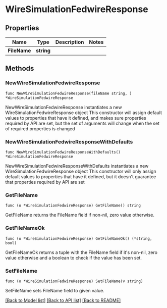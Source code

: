# WireSimulationFedwireResponse

## Properties

Name | Type | Description | Notes
------------ | ------------- | ------------- | -------------
**FileName** | **string** |  | 

## Methods

### NewWireSimulationFedwireResponse

`func NewWireSimulationFedwireResponse(fileName string, ) *WireSimulationFedwireResponse`

NewWireSimulationFedwireResponse instantiates a new WireSimulationFedwireResponse object
This constructor will assign default values to properties that have it defined,
and makes sure properties required by API are set, but the set of arguments
will change when the set of required properties is changed

### NewWireSimulationFedwireResponseWithDefaults

`func NewWireSimulationFedwireResponseWithDefaults() *WireSimulationFedwireResponse`

NewWireSimulationFedwireResponseWithDefaults instantiates a new WireSimulationFedwireResponse object
This constructor will only assign default values to properties that have it defined,
but it doesn't guarantee that properties required by API are set

### GetFileName

`func (o *WireSimulationFedwireResponse) GetFileName() string`

GetFileName returns the FileName field if non-nil, zero value otherwise.

### GetFileNameOk

`func (o *WireSimulationFedwireResponse) GetFileNameOk() (*string, bool)`

GetFileNameOk returns a tuple with the FileName field if it's non-nil, zero value otherwise
and a boolean to check if the value has been set.

### SetFileName

`func (o *WireSimulationFedwireResponse) SetFileName(v string)`

SetFileName sets FileName field to given value.



[[Back to Model list]](../README.md#documentation-for-models) [[Back to API list]](../README.md#documentation-for-api-endpoints) [[Back to README]](../README.md)


